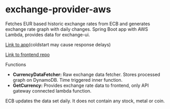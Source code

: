 # exchange-provider-aws

Fetches EUR based historic exchange rates from ECB and generates exchange rate graph with daily changes. Spring Boot app with AWS Lambda, provides data for exchange-ui. 

[Link to app](https://www.exchange-ui.com/)(coldstart may cause response delays)

[Link to frontend repo](https://github.com/hsynercn/exchange-ui)


Functions

- **CurrencyDataFetcher:** Raw exchange data fetcher. Stores processed graph on DynamoDB. Time triggered inner function.
- **GetCurrency:** Provides exchange rate data to frontend, only API gateway connected lambda function.

ECB updates the data set daily. It does not contain any stock, metal or coin.
